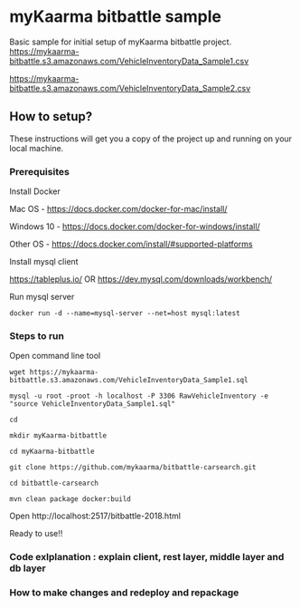 # myKaarma bitbattle sample  
Basic sample for initial setup of myKaarma bitbattle project.
https://mykaarma-bitbattle.s3.amazonaws.com/VehicleInventoryData_Sample1.csv

https://mykaarma-bitbattle.s3.amazonaws.com/VehicleInventoryData_Sample2.csv

## How to setup? 
These instructions will get you a copy of the project up and running on your local machine.
### Prerequisites

Install Docker 

Mac OS     - https://docs.docker.com/docker-for-mac/install/

Windows 10 - https://docs.docker.com/docker-for-windows/install/

Other OS   - https://docs.docker.com/install/#supported-platforms 

Install mysql client

https://tableplus.io/ OR https://dev.mysql.com/downloads/workbench/

Run mysql server

```docker run -d --name=mysql-server --net=host mysql:latest```

### Steps to run

Open command line tool

```
wget https://mykaarma-bitbattle.s3.amazonaws.com/VehicleInventoryData_Sample1.sql

mysql -u root -proot -h localhost -P 3306 RawVehicleInventory -e "source VehicleInventoryData_Sample1.sql"

cd

mkdir myKaarma-bitbattle

cd myKaarma-bitbattle

git clone https://github.com/mykaarma/bitbattle-carsearch.git

cd bitbattle-carsearch

mvn clean package docker:build 
```

Open http://localhost:2517/bitbattle-2018.html

Ready to use!!

### Code exlplanation : explain client, rest layer, middle layer and db layer

### How to make changes and redeploy and repackage
